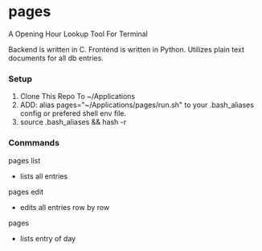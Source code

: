 # pages
A Opening Hour Lookup Tool For Terminal 

Backend is written in C.
Frontend is written in Python.
Utilizes plain text documents for all db entries.

### Setup
1. Clone This Repo To ~/Applications
2. ADD: alias pages="~/Applications/pages/run.sh" to your .bash_aliases config or prefered shell env file.
3. source .bash_aliases && hash -r

### Conmmands
pages list
  - lists all entries

pages edit
  - edits all entries row by row

pages <montag-freitag>
  - lists entry of day
